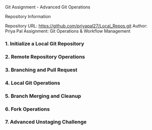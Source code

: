 Git Assignment - Advanced Git Operations

Repository Information

Repository URL: https://github.com/priyapal27/Local_Repos.git
Author: Priya Pal
Assignment: Git Operations & Workflow Management

### 1. Initialize a Local Git Repository
### 2. Remote Repository Operations
### 3. Branching and Pull Request
### 4. Local Git Operations
### 5. Branch Merging and Cleanup
### 6. Fork Operations
### 7. Advanced Unstaging Challenge

